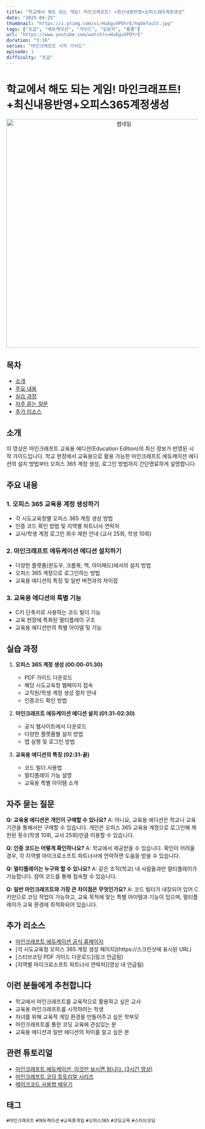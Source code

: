 ```yaml
---
title: "학교에서 해도 되는 게임! 마인크래프트! +최신내용반영+오피스365계정생성"
date: "2025-04-25"
thumbnail: "https://i.ytimg.com/vi/HuEgvXPOYrE/hqdefault.jpg"
tags: ["초급", "에듀케이션", "가이드", "입문자", "롱폼"]
url: "https://www.youtube.com/watch?v=HuEgvXPOYrE"
duration: "3:16"
series: "마인크래프트 시작 가이드"
episode: 1
difficulty: "초급"
---
```


# 학교에서 해도 되는 게임! 마인크래프트! +최신내용반영+오피스365계정생성

<div align="center">
<img src="https://i.ytimg.com/vi/HuEgvXPOYrE/hqdefault.jpg" alt="썸네일" width="600"/>
</div>

## 목차
- [소개](#소개)
- [주요 내용](#주요-내용)
- [실습 과정](#실습-과정)
- [자주 묻는 질문](#자주-묻는-질문)
- [추가 리소스](#추가-리소스)

## 소개
이 영상은 마인크래프트 교육용 에디션(Education Edition)의 최신 정보가 반영된 시작 가이드입니다. 학교 현장에서 교육용으로 활용 가능한 마인크래프트 에듀케이션 에디션의 설치 방법부터 오피스 365 계정 생성, 로그인 방법까지 간단명료하게 설명합니다.

## 주요 내용
### 1. 오피스 365 교육용 계정 생성하기
- 각 시도교육청별 오피스 365 계정 생성 방법
- 인증 코드 확인 방법 및 지역별 파트너사 연락처
- 교사/학생 계정 로그인 회수 제한 안내 (교사 25회, 학생 10회)

### 2. 마인크래프트 에듀케이션 에디션 설치하기
- 다양한 플랫폼(윈도우, 크롬북, 맥, 아이패드)에서의 설치 방법
- 오피스 365 계정으로 로그인하는 방법
- 교육용 에디션의 특징 및 일반 버전과의 차이점

### 3. 교육용 에디션의 특별 기능
- C키 단축키로 사용하는 코드 빌더 기능
- 교육 현장에 특화된 멀티플레이 구조
- 교육용 에디션만의 특별 아이템 및 기능

## 실습 과정
1. **오피스 365 계정 생성 (00:00-01:30)**
   - PDF 가이드 다운로드
   - 해당 시도교육청 웹페이지 접속
   - 교직원/학생 계정 생성 절차 안내
   - 인증코드 확인 방법

2. **마인크래프트 에듀케이션 에디션 설치 (01:31-02:30)**
   - 공식 웹사이트에서 다운로드
   - 다양한 플랫폼별 설치 방법
   - 앱 실행 및 로그인 방법

3. **교육용 에디션의 특징 (02:31-끝)**
   - 코드 빌더 사용법
   - 멀티플레이 기능 설명
   - 교육용 특별 아이템 소개

## 자주 묻는 질문
**Q: 교육용 에디션은 개인이 구매할 수 있나요?**
A: 아니요, 교육용 에디션은 학교나 교육기관을 통해서만 구매할 수 있습니다. 개인은 오피스 365 교육용 계정으로 로그인해 제한된 횟수(학생 10회, 교사 25회)만큼 이용할 수 있습니다.

**Q: 인증 코드는 어떻게 확인하나요?**
A: 학교에서 제공받을 수 있습니다. 확인이 어려울 경우, 각 지역별 마이크로소프트 파트너사에 연락하면 도움을 받을 수 있습니다.

**Q: 멀티플레이는 누구와 할 수 있나요?**
A: 같은 조직(학교) 내 사람들과만 멀티플레이가 가능합니다. 참여 코드를 통해 접속할 수 있습니다.

**Q: 일반 마인크래프트와 가장 큰 차이점은 무엇인가요?**
A: 코드 빌더가 내장되어 있어 C키만으로 코딩 작업이 가능하고, 교육 목적에 맞는 특별 아이템과 기능이 있으며, 멀티플레이가 교육 환경에 최적화되어 있습니다.

## 추가 리소스
- [마인크래프트 에듀케이션 공식 홈페이지](https://education.minecraft.net/ko-kr)
- [각 시도교육청 오피스 365 계정 생성 페이지](https://스크린샷에 표시된 URL)
- [스티브코딩 PDF 가이드 다운로드](링크 언급됨)
- [지역별 마이크로소프트 파트너사 연락처](영상 내 언급됨)

## 이런 분들에게 추천합니다
- 학교에서 마인크래프트를 교육적으로 활용하고 싶은 교사
- 교육용 마인크래프트를 시작하려는 학생
- 자녀를 위해 교육적 게임 환경을 만들어주고 싶은 학부모
- 마인크래프트를 통한 코딩 교육에 관심있는 분
- 교육용 에디션과 일반 에디션의 차이를 알고 싶은 분

## 관련 튜토리얼
- [마인크래프트 에듀케이션, 이것만 보시면 됩니다. (3시간 영상)](https://www.youtube.com/watch?v=fjoa_w5wjjU)
- [마인크래프트 코딩 튜토리얼 시리즈](https://www.youtube.com/playlist?list=PLscZfRr0-YcLVApHVlJTB6rUjeLnqXAJQ)
- [메이크코드 사용법 배우기](https://www.youtube.com/watch?v=7TAalYcjd0c)

## 태그
`#마인크래프트` `#에듀케이션` `#교육용게임` `#오피스365` `#코딩교육` `#스티브코딩`